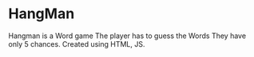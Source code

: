 # HangMan

Hangman is a Word game
The player has to guess the Words
They have only 5 chances.
Created using HTML, JS.
